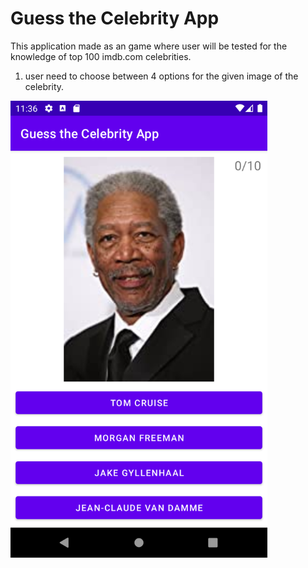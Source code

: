 # Guess the Celebrity App
This application made as an game where user will be tested for the knowledge of top 100 imdb.com celebrities.
1. user need to choose between 4 options for the given image of the celebrity.

<img align="center" src="https://github.com/azizkhon1612/GuesstheCelebrityApp/blob/master/app/src/main/res/screenshots/GuessTheCeleb1.png" alt="main screen" width="411" height="731">
